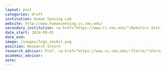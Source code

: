 ```yaml
---
layout: post
categories: draft
institution: Human Sensing Lab
website: http://www.humansensing.cs.cmu.edu/
secondary_institution: <a href="https://www.ri.cmu.edu/">Robotics Institute</a>, <a href="https://www.cmu.edu/">Carnegie Mellon University</a>
date_start: 2024-09-01
date_end: 
image: /images/logo_cmuhsl.png
position: Research Intern
research_advisor: Prof. <a href="https://www.cs.cmu.edu/~ftorre/">Fernando De la Torre</a>
academic_advisor: 
note: 
---
```

